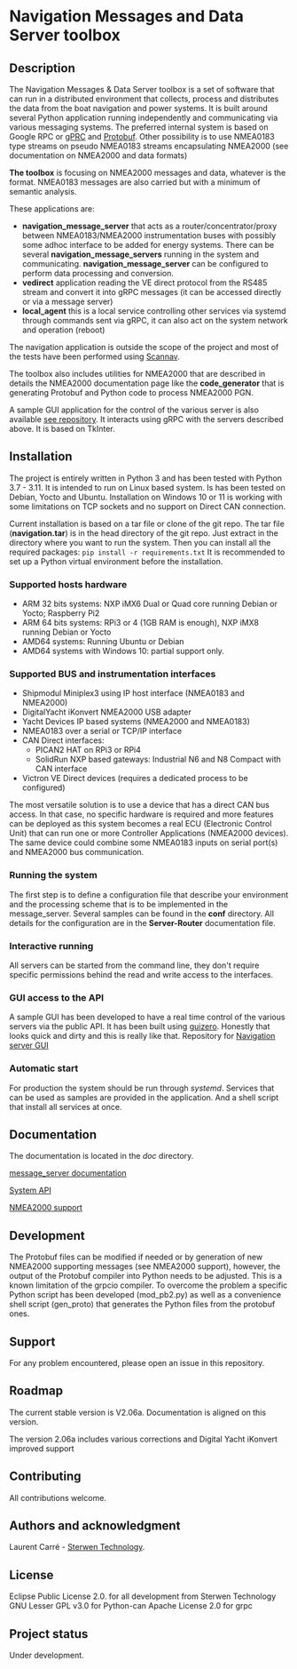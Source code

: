 # Navigation Messages and Data Server toolbox


## Description

The Navigation Messages & Data Server toolbox is a set of software that can run in a distributed environment that collects, process and distributes the data from the boat navigation and power systems.
It is built around several Python application running independently and communicating via various messaging systems. The preferred internal system is based on Google RPC or [gPRC](https://grpc.io/) and [Protobuf](https://protobuf.dev/).
Other possibility is to use NMEA0183 type streams on pseudo NMEA0183 streams encapsulating NMEA2000 (see documentation on NMEA2000 and data formats)

**The toolbox** is focusing on NMEA2000 messages and data, whatever is the format. NMEA0183 messages are also carried but with a minimum of semantic analysis.

These applications are:
   - **navigation_message_server** that acts as a router/concentrator/proxy between NMEA0183/NMEA2000 instrumentation buses with possibly some adhoc interface to be added for energy systems. There can be several **navigation_message_servers** running in the system and communicating. **navigation_message_server** can be configured to perform data processing and conversion.
   - **vedirect** application reading the VE direct protocol from the RS485 stream and convert it into gRPC messages (it can be accessed directly or via a message server)
   - **local_agent** this is a local service controlling other services via systemd through commands sent via gRPC, it can also act on the system network and operation (reboot)

The navigation application is outside the scope of the project and most of the tests have been performed using [Scannav](https://www.scannav.com/).

The toolbox also includes utilities for NMEA2000 that are described in details the NMEA2000 documentation page like the **code_generator** that is generating Protobuf and Python code to process NMEA2000 PGN.

A sample GUI application for the control of the various server is also available [see repository](https://github.com/Sterwen-Technology/navigation_server_gui). It interacts using gRPC with the servers described above. It is based on TkInter.


## Installation
The project is entirely written in Python 3 and has been tested with Python 3.7 - 3.11. It is intended to run on Linux based system. Is has been tested on Debian, Yocto and Ubuntu.
Installation on Windows 10 or 11 is working with some limitations on TCP sockets and no support on Direct CAN connection.

Current installation is based on a tar file or clone of the git repo. The tar file (**navigation.tar**) is in the head directory of the git repo. Just extract in the directory where you want to run the system.
Then you can install all the required packages: `pip install -r requirements.txt`
It is recommended to set up a Python virtual environment before the installation.

### Supported hosts hardware
 - ARM 32 bits systems: NXP iMX6 Dual or Quad core running Debian or Yocto; Raspberry Pi2
 - ARM 64 bits systems: RPi3 or 4 (1GB RAM is enough), NXP iMX8 running Debian or Yocto
 - AMD64 systems: Running Ubuntu or Debian
 - AMD64 systems with Windows 10: partial support only.

### Supported BUS and instrumentation interfaces
 - Shipmodul Miniplex3 using IP host interface (NMEA0183 and NMEA2000)
 - DigitalYacht iKonvert NMEA2000 USB adapter
 - Yacht Devices IP based systems (NMEA2000 and NMEA0183)
 - NMEA0183 over a serial or TCP/IP interface
 - CAN Direct interfaces:
   - PICAN2 HAT on RPi3 or RPi4
   - SolidRun NXP based gateways: Industrial N6 and N8 Compact with CAN interface
 - Victron VE Direct devices (requires a dedicated process to be configured)

The most versatile solution is to use a device that has a direct CAN bus access. In that case, no specific hardware is required and more features can be deployed as this system becomes a real ECU (Electronic Control Unit) that can run one or more Controller Applications (NMEA2000 devices).
The same device could combine some NMEA0183 inputs on serial port(s) and NMEA2000 bus communication.

### Running the system

The first step is to define a configuration file that describe your environment and the processing scheme that is to be implemented in the message_server. Several samples can be found in the **conf** directory. All details for the configuration are in the **Server-Router** documentation file.


### Interactive running

All servers can be started from the command line, they don't require specific permissions behind the read and write access to the interfaces.

### GUI access to the API

A sample GUI has been developed to have a real time control of the various servers via the public API. It has been built using [guizero](https://lawsie.github.io/guizero/). Honestly that looks quick and dirty and this is really like that.
Repository for [Navigation server GUI](https://github.com/Sterwen-Technology/navigation_server_gui)

### Automatic start

For production the system should be run through *systemd*. Services that can be used as samples are provided in the application. And a shell script that install all services at once.

## Documentation

The documentation is located in the *doc* directory.

[message_server documentation](https://github.com/Sterwen-Technology/navigation_server/blob/main/doc/Navigation%20message%20server.md)

[System API](https://github.com/Sterwen-Technology/navigation_server/blob/main/doc/Navigation%20system%20API.md)

[NMEA2000 support](https://github.com/Sterwen-Technology/navigation_server/blob/main/doc/NMEA2000.md)


## Development

The Protobuf files can be modified if needed or by generation of new NMEA2000 supporting messages (see NMEA2000 support), however, the output of the Protobuf compiler into Python needs to be adjusted. This is a known limitation of the grpcio compiler.
To overcome the problem a specific Python script has been developed (mod_pb2.py) as well as a convenience shell script (gen_proto) that generates the Python files from the protobuf ones.


## Support

For any problem encountered, please open an issue in this repository.

## Roadmap
The current stable version is V2.06a. Documentation is aligned on this version.

The version 2.06a includes various corrections and Digital Yacht iKonvert improved support


## Contributing

All contributions welcome. 

## Authors and acknowledgment
Laurent Carré - [Sterwen Technology](http://www.sterwen-technology.eu). 

## License
Eclipse Public License 2.0. for all development from Sterwen Technology
GNU Lesser GPL v3.0 for Python-can
Apache License 2.0 for grpc

## Project status
Under development.

